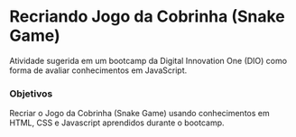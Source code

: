 # Recriando Jogo da Cobrinha (Snake Game)

Atividade sugerida em um bootcamp da Digital Innovation One (DIO) como forma de avaliar conhecimentos em JavaScript.

### Objetivos

Recriar o Jogo da Cobrinha (Snake Game) usando conhecimentos em HTML, CSS e Javascript aprendidos durante o bootcamp.
